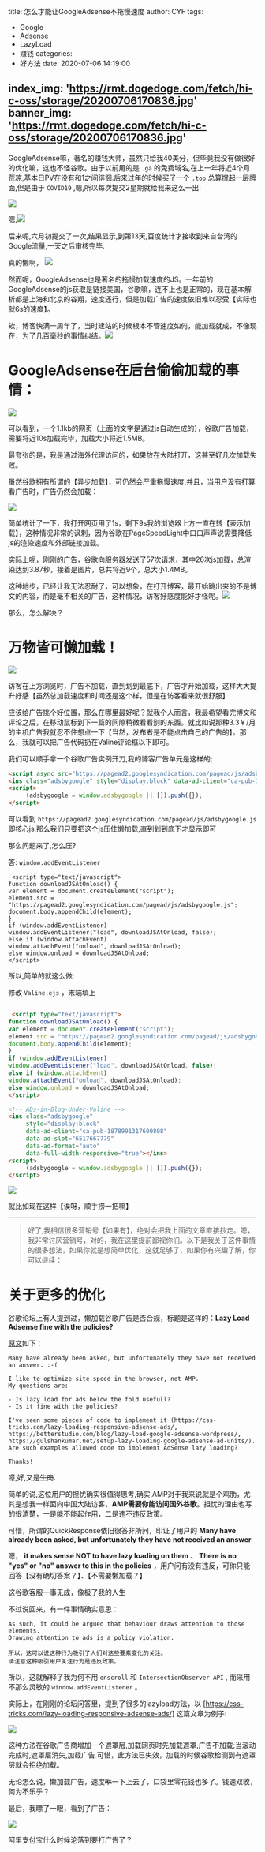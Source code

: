 title: 怎么才能让GoogleAdsense不拖慢速度
author: CYF
tags:
  - Google
  - Adsense
  - LazyLoad
  - 赚钱
categories:
  - 好方法
date: 2020-07-06 14:19:00

index_img: 'https://rmt.dogedoge.com/fetch/hi-c-oss/storage/20200706170836.jpg'
banner_img: 'https://rmt.dogedoge.com/fetch/hi-c-oss/storage/20200706170836.jpg'
---
GoogleAdsense嘛，著名的赚钱大师，<span class="heimu">虽然只给我40美分，但毕竟我没有做很好的优化嘛，这也不怪谷歌</span>。由于以前用的是 `.ga` 的免费域名,在上一年将近4个月荒凉,基本日PV在没有和1之间徘徊.后来过年的时候买了一个 `.top` 总算撑起一层牌面,但是由于 `COVID19` ,嗯,所以每次提交2星期就给我来这么一出:

![](https://assets.cyfan.top/file/CYF-PicBed/pic/postpic/20200706143949.jpg)

嗯,![](https://assets.cyfan.top/file/CYF-PicBed/pic/moji/%E5%8F%A3%E5%90%90%E8%8A%B3%E8%A8%80.jpg)


后来呢,六月初提交了一次,结果显示,到第13天,百度统计才接收到来自台湾的Google流量,一天之后审核完毕.

真的懒啊， ![](https://assets.cyfan.top/file/CYF-PicBed/pic/moji/stick_60.png)

然而呢，GoogleAdsense也是著名的拖慢加载速度的JS。一年前的GoogleAdsense的js获取是链接美国，谷歌嘛，连不上也是正常的，现在基本解析都是上海和北京的谷翔，速度还行，但是加载广告的速度依旧难以忍受【实际也就6s的速度】。

欸，博客快满一周年了，当时建站的时候根本不管速度如何，能加载就成，不像现在，为了几百毫秒的事情纠结。![](https://assets.cyfan.top/file/CYF-PicBed/pic/moji/%E5%B0%8F%E7%9C%BC%E7%9D%9B.png)

# GoogleAdsense在后台偷偷加载的事情：



![](https://assets.cyfan.top/file/CYF-PicBed/pic/postpic/20200706154324.png)



可以看到，一个1.1kb的网页（上面的文字是通过js自动生成的），谷歌广告加载，需要将近10s加载完毕，加载大小将近1.5MB。

最夸张的是，我是通过海外代理访问的，如果放在大陆打开，这甚至好几次加载失败。

虽然谷歌拥有所谓的【异步加载】，可仍然会严重拖慢速度,并且，当用户没有打算看广告时，广告仍然会加载：

![](https://assets.cyfan.top/file/CYF-PicBed/pic/postpic/20200706154831.gif)

简单统计了一下，我打开网页用了1s，剩下9s我的浏览器上方一直在转【表示加载】，这种情况非常的讽刺，因为谷歌在PageSpeedLight中口口声声说需要降低js的渲染速度和外部链接加载。

实际上呢，刚刚的广告，谷歌向服务器发送了57次请求，其中26次js加载，总渲染达到3.87秒，接着是图片，总共将近9个，总大小1.4MB。

这种地步，已经让我无法忍耐了，可以想象，在打开博客，最开始跳出来的不是博文的内容，而是毫不相关的广告，这种情况，访客好感度能好才怪呢。![](https://assets.cyfan.top/file/CYF-PicBed/pic/moji/%E5%86%85%E4%BC%A4.png)

那么，怎么解决？

# 万物皆可懒加载！

![](https://assets.cyfan.top/file/CYF-PicBed/pic/postpic/20200706155515.gif)

访客在上方浏览时，广告不加载，直到划到最底下，广告才开始加载，这样大大提升好感【虽然总加载速度和时间还是这个样，但是在访客看来就很舒服】

应该给广告挑个好位置，那么在哪里最好呢？就我个人而言，我最希望看完博文和评论之后，在移动鼠标到下一篇的间隙稍微看看别的东西。就比如说那种3.3￥/月的主机广告我就忍不住想点一下【当然，发布者是不能点击自己的广告的】。那么，我就可以把广告代码扔在Valine评论框以下即可。

我们可以顺手拿一个谷歌广告实例开刀,我的博客广告单元是这样的;

```html
<script async src="https://pagead2.googlesyndication.com/pagead/js/adsbygoogle.js"></script>
<ins class="adsbygoogle" style="display:block" data-ad-client="ca-pub-1878991317600808" data-ad-slot="6517667779" data-ad-format="auto" data-full-width-responsive="true"></ins>
<script>
     (adsbygoogle = window.adsbygoogle || []).push({});
</script>
```

可以看到 `https://pagead2.googlesyndication.com/pagead/js/adsbygoogle.js` 即核心js,那么我们只要把这个js压住懒加载,直到划到底下才显示即可

那么问题来了,怎么压?

答: `window.addEventListener`

```
 <script type="text/javascript">
function downloadJSAtOnload() {
var element = document.createElement("script");
element.src = "https://pagead2.googlesyndication.com/pagead/js/adsbygoogle.js";
document.body.appendChild(element);
}
if (window.addEventListener)
window.addEventListener("load", downloadJSAtOnload, false);
else if (window.attachEvent)
window.attachEvent("onload", downloadJSAtOnload);
else window.onload = downloadJSAtOnload;
</script>
```

所以,简单的就这么做:

修改  `Valine.ejs` ，末端填上

```html

 <script type="text/javascript">
function downloadJSAtOnload() {
var element = document.createElement("script");
element.src = "https://pagead2.googlesyndication.com/pagead/js/adsbygoogle.js";
document.body.appendChild(element);
}
if (window.addEventListener)
window.addEventListener("load", downloadJSAtOnload, false);
else if (window.attachEvent)
window.attachEvent("onload", downloadJSAtOnload);
else window.onload = downloadJSAtOnload;
</script>

<!-- ADs-in-Blog-Under-Valine -->
<ins class="adsbygoogle"
     style="display:block"
     data-ad-client="ca-pub-1878991317600808"
     data-ad-slot="6517667779"
     data-ad-format="auto"
     data-full-width-responsive="true"></ins>
<script>
     (adsbygoogle = window.adsbygoogle || []).push({});
</script>

```

![](https://assets.cyfan.top/file/CYF-PicBed/pic/postpic/20200706163849.gif)

就比如现在这样【诶呀，顺手捞一把嘛】


 <script type="text/javascript">
function downloadJSAtOnload() {
var element = document.createElement("script");
element.src = "https://pagead2.googlesyndication.com/pagead/js/adsbygoogle.js";
document.body.appendChild(element);
}
if (window.addEventListener)
window.addEventListener("load", downloadJSAtOnload, false);
else if (window.attachEvent)
window.attachEvent("onload", downloadJSAtOnload);
else window.onload = downloadJSAtOnload;
</script>

<!-- ADs-in-Blog-Under-Valine -->
<ins class="adsbygoogle"
     style="display:block"
     data-ad-client="ca-pub-1878991317600808"
     data-ad-slot="6517667779"
     data-ad-format="auto"
     data-full-width-responsive="true"></ins>
<script>
     (adsbygoogle = window.adsbygoogle || []).push({});
</script>




---

> 好了,我相信很多营销号【如果有】，绝对会把我上面的文章直接抄走。嗯，我非常讨厌营销号，对的，我在这里提前鄙视你们。以下是我关于这件事情的很多想法，如果你就是想简单优化，这就足够了，如果你有兴趣了解，你可以继续：


# 关于更多的优化


谷歌论坛上有人提到过，懒加载谷歌广告是否合规，标题是这样的：**Lazy Load Adsense fine with the policies?**

[原文](https://support.google.com/adsense/thread/31438569?hl=en)如下：

```
Many have already been asked, but unfortunately they have not received an answer. :-(

I like to optimize site speed in the browser, not AMP.
My questions are:

- Is lazy load for ads below the fold usefull?
- Is it fine with the policies? 

I've seen some pieces of code to implement it (https://css-tricks.com/lazy-loading-responsive-adsense-ads/, https://betterstudio.com/blog/lazy-load-google-adsense-wordpress/, https://gulshankumar.net/setup-lazy-loading-google-adsense-ad-units/). Are such examples allowed code to implement AdSense lazy loading?

Thanks!
```

噫,好,又是~~生肉~~.

简单的说,这位用户的担忧确实很值得思考,确实,AMP对于我来说就是个鸡肋，尤其是想我一样面向中国大陆访客，**AMP需要你能访问国外谷歌**。担忧的理由也写的很清楚，一是能不能起作用，二是违不违反政策。

可惜，所谓的QuickResponse依旧很答非所问，印证了用户的 **Many have already been asked, but unfortunately they have not received an answer**

嗯， **it makes sense NOT to have lazy loading on them** 、 **There is no "yes" or "no" answer to this in the policies** ，用户问有没有违反，可你只能回答【没有确切答案？】、【不需要懒加载？】

这谷歌客服<span class="heimu">一事无成</span>，像极了我的人生

不过说回来，有一件事情确实意思：

```
As such, it could be argued that behaviour draws attention to those elements. 
Drawing attention to ads is a policy violation.

所以，这可以说这种行为吸引了人们对这些要素变化的关注。
请注意这种吸引用户关注行为是违反政策。
```

所以，这就解释了我为何不用 `onscroll` 和 `IntersectionObserver API` ,
而采用不那么灵敏的 `window.addEventListener` 。

实际上，在刚刚的论坛问答里，提到了很多的lazyload方法，以 [https://css-tricks.com/lazy-loading-responsive-adsense-ads/] 这篇文章为例子:

![](https://assets.cyfan.top/file/CYF-PicBed/pic/postpic/20200706163646.gif)

这种方法在谷歌广告商增加一个遮罩层,加载网页时先加载遮罩,广告不加载;当滚动完成时,遮罩层消失,加载广告.可惜，此方法已失效，加载的时候谷歌检测到有遮罩层就会拒绝加载。

无论怎么说，懒加载广告，速度~~咻~~一下上去了，口袋里零花钱也多了。钱速双收，何为不乐乎？

最后，我瞟了一眼，看到了广告：

![](https://assets.cyfan.top/file/CYF-PicBed/pic/postpic/20200706164523.jpg)

阿里支付宝什么时候沦落到要打广告了？
